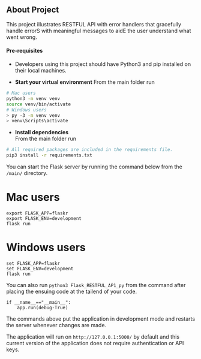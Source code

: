 ## About Project

This project illustrates RESTFUL API with error handlers that gracefully handle errorS with meaningful messages to aidE the user understand what went wrong.

#### Pre-requisites

- Developers using this project should have Python3 and pip installed on their local machines.

- **Start your virtual environment**
  From the main folder run

```bash
# Mac users
python3 -m venv venv
source venv/bin/activate
# Windows users
> py -3 -m venv venv
> venv\Scripts\activate
```

- **Install dependencies**<br>
  From the main folder run

```bash
# All required packages are included in the requirements file.
pip3 install -r requirements.txt
```

You can start the Flask server by running the command below from the `/main/` directory.

# Mac users

```
export FLASK_APP=flaskr
export FLASK_ENV=development
flask run
```

# Windows users

```
set FLASK_APP=flaskr
set FLASK_ENV=development
flask run
```

You can also run `python3 Flask_RESTFUL_AP1_py` from the command after placing the ensuing code at the tailend of your code.

```
if __name__=="__main__":
    app.run(debug-True)
```

The commands above put the application in development mode and restarts the server whenever changes are made.

The application will run on `http://127.0.0.1:5000/` by default and this current version of the application does not require authentication or API keys.
